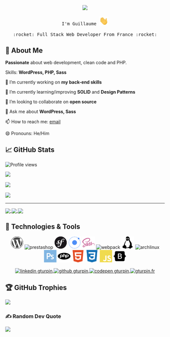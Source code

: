 <p align="center">
  <img src="https://media.giphy.com/media/MeJgB3yMMwIaHmKD4z/giphy.gif" width="30%">
  <br><br>
  <samp>
    I'm Guillaume <img src="https://github.com/Romaixn/Romaixn/blob/master/assets/img/hi.gif" width="29px">
    <br><br>
    :rocket: Full Stack Web Developer From France :rocket:
  </samp>
</p>

## 📰 About Me

**Passionate** about web development, clean code and PHP.

Skills: **WordPress, PHP, Sass**

🔭 I’m currently working on **my back-end skills**

🌱 I’m currently learning/improving **SOLID** and **Design Patterns**

👯 I’m looking to collaborate on **open source**

💬 Ask me about **WordPress, Sass**

📫 How to reach me: [email](mailto:guillaume.turpin45@gmail.fr) 

😄 Pronouns: He/Him

## &#x1f4c8; GitHub Stats

![Profile views](https://gpvc.arturio.dev/gturpin-dev)  

![](https://github-readme-stats.vercel.app/api?username=gturpin-dev&theme=radical&hide_border=false&include_all_commits=true&count_private=true)<br/>

![](https://github-readme-stats.vercel.app/api/top-langs/?username=gturpin-dev&theme=radical&hide_border=false&include_all_commits=true&count_private=true&layout=compact)

![](https://github-readme-streak-stats.herokuapp.com/?user=gturpin-dev&theme=radical&hide_border=false)

---

<a href="https://github.com/gturpin-dev/Sass-base">
  <img align="center" src="https://github-readme-stats.vercel.app/api/pin/?username=gturpin-dev&repo=Sass-base&theme=radical" />
</a>

<a href="https://github.com/gturpin-dev/wp_installer">
  <img align="center" src="https://github-readme-stats.vercel.app/api/pin/?username=gturpin-dev&repo=wp_installer&theme=radical" />
</a>

<a href="https://github.com/gturpin-dev/PostTypeHandler">
  <img align="center" src="https://github-readme-stats.vercel.app/api/pin/?username=gturpin-dev&repo=PostTypeHandler&theme=radical" />
</a>

## 🔧 Technologies & Tools

<p align="center">
  <img src="https://raw.githubusercontent.com/devicons/devicon/9c6bfdb9783cdfe1018666ed76adcfd3eab6fad6/icons/wordpress/wordpress-plain.svg" alt="wordpress" width="40" height="40"/>
  <img src="https://www.iconninja.com/files/166/950/541/coding-prestashop-code-logo-development-icon.png" alt="prestashop" width="40" height="40"/>
  <img src="https://raw.githubusercontent.com/devicons/devicon/9c6bfdb9783cdfe1018666ed76adcfd3eab6fad6/icons/symfony/symfony-original.svg" alt="symfony" width="40" height="40"/>
  <img src="https://raw.githubusercontent.com/devicons/devicon/9c6bfdb9783cdfe1018666ed76adcfd3eab6fad6/icons/ionic/ionic-original.svg" alt="ionic" width="40" height="40"/>
  <img src="https://raw.githubusercontent.com/devicons/devicon/9c6bfdb9783cdfe1018666ed76adcfd3eab6fad6/icons/sass/sass-original.svg" alt="sass" width="40" height="40"/> 
  <img src="https://p1.hiclipart.com/preview/659/427/821/react-logo-webpack-babel-front-and-back-ends-turquoise-electric-blue-symbol-square-png-clipart.jpg" alt="webpack" width="40" height="40"/> 
  <img src="https://raw.githubusercontent.com/devicons/devicon/9c6bfdb9783cdfe1018666ed76adcfd3eab6fad6/icons/linux/linux-plain.svg" alt="linux" width="40" height="40"/>
  <img src="https://banner2.cleanpng.com/20180414/req/kisspng-arch-linux-installation-btrfs-computer-software-archery-5ad1b76bb2cdd1.7435733015236934197324.jpg" alt="archlinux" width="40" height="40"/>
  <img src="https://raw.githubusercontent.com/devicons/devicon/9c6bfdb9783cdfe1018666ed76adcfd3eab6fad6/icons/photoshop/photoshop-plain.svg" alt="photoshop" width="40" height="40"/> 
  <img src="https://raw.githubusercontent.com/devicons/devicon/9c6bfdb9783cdfe1018666ed76adcfd3eab6fad6/icons/php/php-plain.svg" alt="php" width="40" height="40"/>
  <img src="https://raw.githubusercontent.com/devicons/devicon/9c6bfdb9783cdfe1018666ed76adcfd3eab6fad6/icons/html5/html5-plain.svg" alt="html5" width="40" height="40"/> 
  <img src="https://raw.githubusercontent.com/devicons/devicon/9c6bfdb9783cdfe1018666ed76adcfd3eab6fad6/icons/css3/css3-plain.svg" alt="css3" width="40" height="40"/>
  <img src="https://raw.githubusercontent.com/devicons/devicon/9c6bfdb9783cdfe1018666ed76adcfd3eab6fad6/icons/javascript/javascript-plain.svg" alt="javascript" width="40" height="40"/> 
  <img src="https://raw.githubusercontent.com/devicons/devicon/9c6bfdb9783cdfe1018666ed76adcfd3eab6fad6/icons/bootstrap/bootstrap-plain.svg" alt="bootstrap" width="40" height="40"/> 
</p>

<p align="center"> 
  <a href="https://www.linkedin.com/in/guillaume-turpin-a79586172/" target="blank">
    <img align="center" src="https://cdn.jsdelivr.net/npm/simple-icons@3.0.1/icons/linkedin.svg" alt="linkedin gturpin" height="30" width="30" />
  </a>
  <a href="https://github.com/gturpin-dev" target="blank">
    <img align="center" src="https://cdn.jsdelivr.net/npm/simple-icons@3.0.1/icons/github.svg" alt="github gturpin" height="30" width="30" />
  </a>
  <a href="https://codepen.io/ThPrGanesha" target="blank">
    <img align="center" src="https://cdn.jsdelivr.net/npm/simple-icons@3.0.1/icons/codepen.svg" alt="codepen gturpin" height="30" width="30" />
  </a>
  <a href="https://gturpin.fr" target="blank">
    <img align="center" src="https://cdn.jsdelivr.net/npm/simple-icons@3.0.1/icons/icloud.svg" alt="gturpin.fr" height="30" width="30" />
  </a>
</p>

## 🏆 GitHub Trophies
![](https://github-profile-trophy.vercel.app/?username=gturpin-dev&theme=radical&no-frame=false&no-bg=true&margin-w=4)

### ✍️ Random Dev Quote
![](https://quotes-github-readme.vercel.app/api?type=horizontal&theme=radical)
